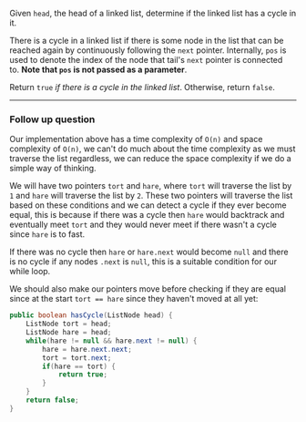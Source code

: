 Given `head`, the head of a linked list, determine if the linked list has a cycle in it.

There is a cycle in a linked list if there is some node in the list that can be reached again by continuously following the `next` pointer. Internally, `pos` is used to denote the index of the node that tail's `next` pointer is connected to. **Note that `pos` is not passed as a parameter**.

Return `true` _if there is a cycle in the linked list_. Otherwise, return `false`.
***
### Follow up question
Our implementation above has a time complexity of `O(n)` and space complexity of `O(n)`, we can't do much about the time complexity as we must traverse the list regardless, we can reduce the space complexity if we do a simple way of thinking.

We will have two pointers `tort` and `hare`, where `tort` will traverse the list by `1` and `hare` will traverse the list by `2`. These two pointers will traverse the list based on these conditions and we can detect a cycle if they ever become equal, this is because if there was a cycle then `hare` would backtrack and eventually meet `tort` and they would never meet if there wasn't a cycle since `hare` is to fast. 

If there was no cycle then `hare` or `hare.next` would become `null` and there is no cycle if any nodes `.next` is `null`, this is a suitable condition for our while loop.

We should also make our pointers move before checking if they are equal since at the start `tort == hare` since they haven't moved at all yet:
```java
public boolean hasCycle(ListNode head) {
	ListNode tort = head;
	ListNode hare = head;
	while(hare != null && hare.next != null) {
		hare = hare.next.next;
		tort = tort.next;
		if(hare == tort) {
			return true;
		}
	}
	return false;
}
```
